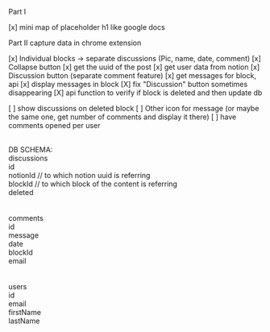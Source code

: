 Part I

[x] mini map of placeholder h1 like google docs

Part II
capture data in chrome extension

[x] Individual blocks -> separate discussions (Pic, name, date, comment)
[x] Collapse button
[x] get the uuid of the post
[x] get user data from notion
[x] Discussion button (separate comment feature)
[x] get messages for block, api
[x] display messages in block
[X] fix "Discussion" button sometimes disappearing
[X] api function to verify if block is deleted and then update db

[ ] show discussions on deleted block
[ ] Other icon for message (or maybe the same one, get number of comments and display it there)
[ ] have comments opened per user

<br>
DB SCHEMA:<br>
discussions<br>
id<br>
notionId // to which notion uuid is referring<br>
blockId // to which block of the content is referring<br>
deleted<br>
<br><br>
comments<br>
id<br>
message<br>
date<br>
blockId<br>
email<br>
<br><br>
users<br>
id<br>
email<br>
firstName<br>
lastName<br>
